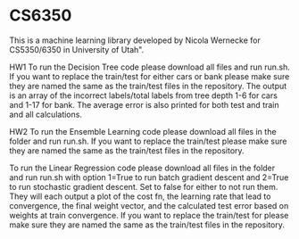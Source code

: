 # CS6350

This is a machine learning library developed by Nicola Wernecke for
CS5350/6350 in University of Utah".

HW1
To run the Decision Tree code please download all files and run run.sh. If you want to replace the train/test for either cars or bank please make sure they are named the same as the train/test files in the repository.
The output is an array of the incorrect labels/total labels from tree depth 1-6 for cars and 1-17 for bank. The average error is also printed for both test and train and all calculations. 

HW2
To run the Ensemble Learning code please download all files in the folder and run run.sh. If you want to replace the train/test please make sure they are named the same as the train/test files in the repository.

To run the Linear Regression code please download all files in the folder and run run.sh with option 1=True to run batch gradient descent and 2=True to run stochastic gradient descent. Set to false for either to not run them. They will each output a plot of the cost fn, the learning rate that lead to convergence, the final weight vector, and the calculated test error based on weights at train convergence. If you want to replace the train/test for please make sure they are named the same as the train/test files in the repository.
